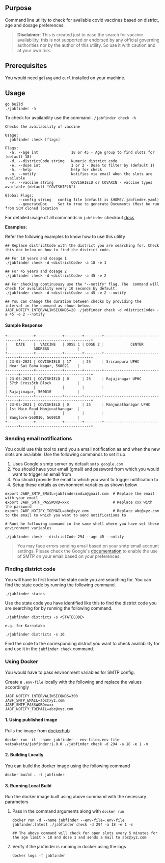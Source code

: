## Purpose

Command line utility to check for available covid vaccines based on district, age and dosage preferences.

> **Disclaimer**: This is created just to ease the search for vaccine availability, this is not supported or endorsed by any official governing authorities nor by the author of this utility. So use it with caution and at your own risk.       

## Prerequisites

You would need `golang` and `curl` installed on your machine. 

## Usage 

```
go build
./jabfinder -h
```

To check for availability use the command `./jabfinder check -h`

```
Checks the availability of vaccine

Usage:
  jabfinder check [flags]

Flags:
  -a, --age int               18 or 45 - Age group to find slots for (default 18)
  -d, --districtCode string   Numeric district code
  -e, --dose int              1 or 2 - Dose to filter by (default 1)
  -h, --help                  help for check
  -n, --notify                Notifies via email when the slots are available
  -v, --vaccine string        COVISHIELD or COVAXIN - vaccine types available (default "COVISHIELD")

Global Flags:
      --config string   config file (default is $HOME/.jabfinder.yaml)
      --generateDoc     Set to true to generate Documents (Must be run from SCM cloned location
```

For detailed usage of all commands in `jabfinder` checkout [docs](./docs)

**Examples:**

Refer the following examples to know how to use this utility 
```
## Replace districtCode with the district you are searching for. Check this doc below on how to find the district code.

## For 18 years and dosage 1
./jabfinder check -d <districtCode> -a 18 -e 1

## For 45 years and dosage 2
./jabfinder check -d <districtCode> -a 45 -e 2

## For checking continuousy use the "--notify" flag. The  command will check for availability every 10 seconds by default. 
./jabfinder check -d <districtCode> -a 45 -e 2 --notify

## You can change the duration between checks by providing the interval in the command as shown below.
JABF_NOTIFY_INTERVALINSECONDS=20 ./jabfinder check -d <districtCode> -a 45 -e 2 --notify 
```

#### Sample Response
```
+------------+------------+--------+--------+-------------------------------+--------------------------------+
|    DATE    |  VACCINE   | DOSE 1 | DOSE 2 |            CENTER             |            ADDRESS             |
+------------+------------+--------+--------+-------------------------------+--------------------------------+
| 23-05-2021 | COVISHIELD | 17     | 25     | Srirampura UPHC               | Near Sai Baba Nagar, 560021    |
+------------+------------+--------+--------+-------------------------------+--------------------------------+
| 23-05-2021 | COVISHIELD | 0      | 25     | Rajajinagar UPHC              | 57th Cross5th Block            |
|            |            |        |        |                               | Rajajinagar, 560010            |
+------------+------------+--------+--------+-------------------------------+--------------------------------+
| 23-05-2021 | COVISHIELD | 0      | 25     | Manjunathanagar UPHC          | 1st Main Road Manjunathanagar  |
|            |            |        |        |                               | Banglore-560010, 560010        |
+------------+------------+--------+--------+-------------------------------+--------------------------------+
```

### Sending email notifications

You could use this tool to send you a email notification as and when the new slots are available. Use the following commands to set it up.

1. Uses Google's smtp server by default `smtp.google.com`
2. You should have your email (gmail) and password from which you would want to trigger an email from
3. You should provide the email to which you want to trigger notification to
4. Setup these details as environment variables as shown below

```
export JABF_SMTP_EMAIL=jabfinderindia@gmail.com  # Replace the email with your email
export JABF_SMTP_PASSWORD=xxx                    # Replace xxx with the password
export JABF_NOTIFY_TOEMAIL=abc@xyz.com           # Replace abc@xyz.com to the email to which you want to send notifications to

# Runt he following command in the same shell where you have set these environment variables

./jabfinder check --districtCode 294 --age 45 --notify
```
> You may face errors sending email based on your smtp email account settings. Please check the Google's [documentation](https://support.google.com/mail/answer/7126229) to enable the use of SMTP on your email based on your preferences.

### Finding district code

You will have to first know the state code you are searching for. You can find the state code by running the following command.

```
./jabfinder states
```

Use the state code you have identified like this to find the district code you are searching for by running the following command.
```
./jabfinder districts -s <STATECODE>

e.g. for Karnataka

./jabfinder districts -s 16
```

Find the code to the corresponding district you want to check availability for and use it in the `jabfinder check` command.

### Using Docker

You would have to pass environment variables for SMTP config.

Create a `.env-file` locally with the following and replace the values accordingly
   
```
JABF_NOTIFY_INTERVALINSECONDS=300
JABF_SMTP_EMAIL=abc@xyz.com
JABF_SMTP_PASSWORD=xxx
JABF_NOTIFY_TOEMAIL=abc@xyz.com
```  

#### 1. Using published image

Pulls the image from [dockerhub](https://hub.docker.com/repository/docker/vatsakatta/jabfinder)

```
docker run -it --name jabfinder --env-file=.env-file vatsakatta/jabfinder:1.0.0 ./jabfinder check -d 294 -a 18 -e 1 -n
```

#### 2. Building Locally

You can build the docker image using the following command

```
docker build . -t jabfinder
```

#### 3. Running Local Build

Run the docker image built using above command with the necessary parameters 

1. Pass in the command arguments along with `docker run`
   ```
   docker run -d --name jabfinder --env-file=.env-file jabfinder:latest ./jabfinder check -d 294 -a 18 -e 1 -n
  
   ## The above command will check for open slots every 5 minutes for the age limit > 18 and dose 1 and sends a mail to abc@xyz.com
   ```
   
2. Verify if the jabfinder is running in docker using the logs

    ```
    docker logs -f jabfinder    
    ``` 

 


